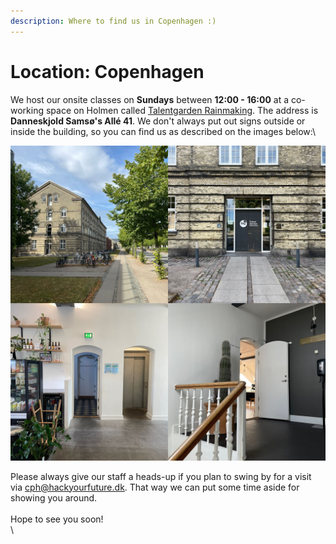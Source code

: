 ```yaml
---
description: Where to find us in Copenhagen :)
---
```


# Location: Copenhagen

We host our onsite classes on **Sundays** between **12:00 - 16:00** at a co-working space on Holmen called [Talentgarden Rainmaking](https://talentgarden.org/en/coworking/denmark/copenhagen/). The address is **Danneskjold Samsø's Allé 41**. We don't always put out signs outside or inside the building, so you can find us as described on the images below:\


![How to find us inside the Talentgarden campus :)](<../.gitbook/assets/Image from iOS.jpg>)

Please always give our staff a heads-up if you plan to swing by for a visit via cph@hackyourfuture.dk. That way we can put some time aside for showing you around.\
\
Hope to see you soon!\
\
